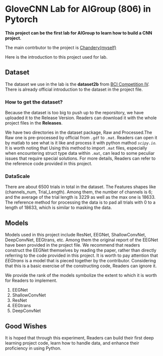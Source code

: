# GloveCNN Lab for AIGroup (806) in Pytorch

**This project can be the first lab for AIGroup to learn how to build a CNN project.**

The main contrbutor to the project is [Chandery(myself)](https://github.com/Chandery)

Here is the introduction to this project used for lab.

## Dataset

The dataset we use in the lab is the **dataset2b** from [BCI Competition IV](https://www.bbci.de/competition/iv/). There is already official introduction to the dataset in the project file.

### How to get the dataset?

Because the dataset is too big to push up to the reporsitory, we have uploaded it to the Release Version. Readers can download it with the whole project files in the **Releases**.

We have two directories in the dataset package, Raw and Processed.The Raw one is pre-processed by official from `.gdf` to `.mat`. Readers can open it by matlab to see what is it like and process it with python mathod *`scipy.io`.* It is worth noting that Using this method to import `.mat` files, especially when encountering struct type data within `.mat`, can lead to some peculiar issues that require special solutions. For more details, Readers can refer to the reference code provided in this project.

### DataScale

There are about 6500 trials in total in the dataset. The Features shapes like (channels_num, Trial_Length). Among them, the number of channels is 6; and the average of the trial length is 3229 as well as the max one is 18633. The reference method for processing the data is to pad all trials with 0 to a length of 18633, which is similar to masking the data.

## Models

Models used in this project include ResNet, EEGNet, ShallowConvNet, DeepConvNet, EEGtrans, etc. Among them the original report of the EEGNet have been provided in the project file. We recommend that readers construct the EEGNet themselves by reading the paper, rather than directly referring to the code provided in this project. It is  worth to pay attention that *EEGtrans* is a model that is pieced together by the contributor. Considering that this is a basic exercise of the constructing code, Readers can ignore it.

We provide the rank of the models symbolize the extent to which it is worth for Readers to implement.

1. EEGNet
2. ShallowConvNet
3. ResNet
4. EEGtrans
5. DeepConvNet

## Good Wishes

It is hoped that through this experiment, Readers can build their first deep learning project code, learn how to handle data, and enhance their proficiency in using Python.
